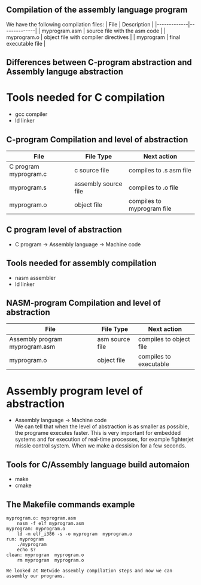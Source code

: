 ## Compilation of the assembly language program
We have the following compilation files: 
| File    | Description |
|-------------|--------------|
| myprogram.asm | source file with the asm code  |
| myprogram.o | object file with compiler directives | 
| myprogram | final executable file  |
## Differences between C-program abstraction and Assembly languge abstraction  
# Tools needed for C compilation  
- gcc compiler
- ld linker   
## C-program Compilation and level of abstraction
| File    |  File  Type | Next  action |
|-------------|--------------|--------------|    
|  C program myprogram.c | c source file | compiles to .s asm file  |
|  myprogram.s | assembly source file    | compiles to .o file  |
|  myprogram.o | object file             | compiles to myprogram file  |
## C program level of abstraction
- C program -> Assembly language -> Machine code  
## Tools needed for assembly compilation  
- nasm assembler
- ld linker  
## NASM-program Compilation and level of abstraction 
| File    |  File  Type | Next  action |
|-------------|--------------|--------------|   
| Assembly program myprogram.asm | asm  source file | compiles to object file |
| myprogram.o | object file    | compiles to executable |
# Assembly program level of abstraction
- Assembly language -> Machine code    
We can tell that when the level of abstraction is as smaller as possible, the programe executes faster.
 This is very important for embedded systems and for execution of  real-time processes, for example fighterjet missle control system. When we make a dessision for  a few seconds.  
## Tools for C/Assembly language build automaion
- make 
- cmake
## The Makefile commands example
```make
myprogram.o: myprogram.asm  
	nasm -f elf myprogram.asm  
myprogram: myprogram.o  
	ld -m elf_i386 -s -o myprogram  myprogram.o  
run: myprogram  
	./myprogram  
	echo $?  
clean: myprogram  myprogram.o  
	rm myprogram  myprogram.o  

We looked at Netwide assembly compilation steps and now we can assembly our programs.  


